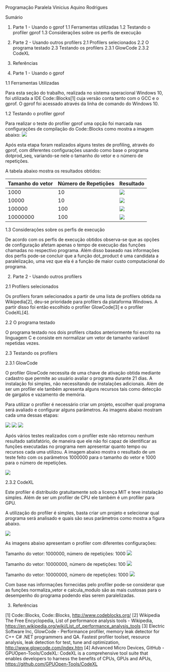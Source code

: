 Programação Paralela
Vinicius Aquino Rodrigues

Sumário

1. Parte 1 - Usando o gprof
1.1 Ferramentas utilizadas
1.2 Testando o profiler gprof
1.3 Considerações sobre os perfis de execução
2. Parte 2 - Usando outros profilers
2.1 Profilers selecionados
2.2 O programa testado
2.3 Testando os profilers
2.3.1 GlowCode
2.3.2 CodeXL
3. Referências

1. Parte 1 - Usando o gprof

1.1 Ferramentas Utilizadas

Para esta seção do trabalho, realizada no sistema operacional Windows 10, foi utilizada a IDE Code::Blocks[1] cuja versão conta tanto com o GCC e o gprof. O gprof foi acessado através da linha de comando do Windows 10.

1.2 Testando o profiler gprof

Para realizar o teste do profiler gprof uma opção foi marcada nas configurações de compilação do Code::Blocks como mostra a imagem abaixo:
<img src="https://www.dropbox.com/s/9ipfmfu56t94aav/codeblocksprofilecode.png?dl=0">

Após esta etapa foram realizados alguns testes de profiling, através do gprof, com diferentes configurações usando como base o programa dotprod_seq, variando-se nele o tamanho do vetor e o número de repetições.

A tabela abaixo mostra os resultados obtidos:

|Tamanho do vetor|Número de Repetições|Resultado|
|----------------|--------------------|---------|
|1000|10|<img src="https://s31.postimg.org/6otombs6z/gprof1000-10.png">|
|10000|10|<img src="https://s31.postimg.org/3uqj8vxqj/gprof10000-10.png">|
|100000|100|<img src="https://s31.postimg.org/xmnlo2s9n/gprof100000-100.png">|
|10000000|100|<img src="https://s31.postimg.org/ormrdkb6z/gprof10000000-100.png">|

1.3 Considerações sobre os perfis de execução

De acordo com os perfis de execução obtidos observa-se que as opções de configuração afetam apenas o tempo de execução das funções chamadas no respectivo programa. Além disso baseado nas informações dos perfis pode-se concluir que a função dot_product é uma candidata a paralelização, uma vez que ela é a função de maior custo computacional do programa.

2. Parte 2 - Usando outros profilers

2.1 Profilers selecionados

Os profilers foram selecionados a partir de uma lista de profilers obtida na Wikipedia[2], deu-se prioridade para profilers da plataforma Windows. A partir disso foi então escolhido o profiler GlowCode[3] e o profiler CodeXL[4].

2.2 O programa testado

O programa testado nos dois profilers citados anteriormente foi escrito na linguagem C e consiste em normalizar um vetor de tamanho variável repetidas vezes.

2.3 Testando os profilers

2.3.1 GlowCode

O profiler GlowCode necessita de uma chave de ativação obtida mediante cadastro que permite ao usuário avaliar o programa durante 21 dias. A instalação foi simples, não necessitando de instalações adicionais. Além de ser um profiler ele também apresenta alguns recursos tais como detecção de gargalos e vazamento de memória.

Para utilizar o profiler é necessário criar um projeto, escolher qual programa será avaliado e configurar alguns parâmetros. As imagens abaixo mostram cada uma dessas etapas:

<img src="https://s31.postimg.org/t0rhfntuz/glowcode1.png">
<img src="https://s31.postimg.org/4k9bl70u3/glowcode2.png">
<img src="https://s31.postimg.org/c08l6zw97/glowcode3.png">

Após vários testes realizados com o profiler este não retornou nenhum resultado satisfatório, de maneira que ele não foi capaz de identificar as funções executadas no programa nem apresentar quanto tempo ou recursos cada uma utilizou. A imagem abaixo mostra o resultado de um teste feito com os parâmetros 1000000 para o tamanho do vetor e 1000 para o número de repetições.

<img src="https://s31.postimg.org/6c2ag4mrv/glowcode7.png">

2.3.2 CodeXL

Este profiler é distribuído gratuitamente sob a licença MIT e teve instalação simples. Além de ser um profiler de CPU ele também é um profiler para GPU.

A utilização do profiler é simples, basta criar um projeto e selecionar qual programa será analisado e quais são seus parâmetros como mostra a figura abaixo.

<img src="https://s31.postimg.org/7ecgymfuz/codexl1.png">

As imagens abaixo apresentam o profiler com diferentes configurações:

Tamanho do vetor: 1000000, número de repetições: 1000
<img src="https://s31.postimg.org/hoevxw8bf/codexl2.png">

Tamanho do vetor: 10000000, número de repetições: 100
<img src="https://s31.postimg.org/wkdf5hz5n/codexl3.png">

Tamanho do vetor: 10000000, número de repetições: 1000
<img src="https://s31.postimg.org/idxoa9gkr/codexl4.png">

Com base nas informações fornecidas pelo profiler pode-se considerar que as funções normaliza_vetor e calcula_modulo são as mais custosas para o desempenho do programa podendo elas serem paralelizadas.

3. Referências

[1] Code::Blocks, Code::Blocks, http://www.codeblocks.org/
[2] Wikipedia The Free Encyclopedia, List of performance analysis tools - Wikipedia, https://en.wikipedia.org/wiki/List_of_performance_analysis_tools
[3] Electric Software Inc, GlowCode - Performance profiler, memory leak detector for C++ C# .NET programmers and QA. Fastest profiler toolset, resource analysis, leak detection for test, tune and optimization, http://www.glowcode.com/index.htm
[4] Advanced Micro Devices, GitHub - GPUOpen-Tools/CodeXL: CodeXL is a comprehensive tool suite that enables developers to harness the benefits of CPUs, GPUs and APUs, https://github.com/GPUOpen-Tools/CodeXL
